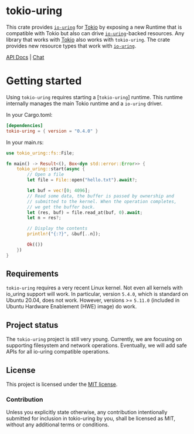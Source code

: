# tokio-uring

This crate provides [`io-uring`] for [Tokio] by exposing a new Runtime that is
compatible with Tokio but also can drive [`io-uring`]-backed resources. Any
library that works with [Tokio] also works with `tokio-uring`. The crate
provides new resource types that work with [`io-uring`].

[`io-uring`]: https://unixism.net/loti/
[Tokio]: https://github.com/tokio-rs/tokio
[`fs::File`]: https://docs.rs/tokio-uring/latest/tokio_uring/fs/struct.File.html

[API Docs](https://docs.rs/tokio-uring/latest/tokio_uring) |
[Chat](https://discord.gg/tokio)

# Getting started

Using `tokio-uring` requires starting a [`tokio-uring`] runtime. This
runtime internally manages the main Tokio runtime and a `io-uring` driver.

In your Cargo.toml:
```toml
[dependencies]
tokio-uring = { version = "0.4.0" }
```
In your main.rs:
```rust
use tokio_uring::fs::File;

fn main() -> Result<(), Box<dyn std::error::Error>> {
    tokio_uring::start(async {
        // Open a file
        let file = File::open("hello.txt").await?;

        let buf = vec![0; 4096];
        // Read some data, the buffer is passed by ownership and
        // submitted to the kernel. When the operation completes,
        // we get the buffer back.
        let (res, buf) = file.read_at(buf, 0).await;
        let n = res?;

        // Display the contents
        println!("{:?}", &buf[..n]);

        Ok(())
    })
}
```
## Requirements
`tokio-uring` requires a very recent Linux kernel. Not even all kernels with io_uring support will work.
In particular, version `5.4.0`, which is standard on Ubuntu 20.04, does not work. However, versions >= `5.11.0` (included in Ubuntu Hardware Enablement (HWE) image) do work.
 
## Project status

The `tokio-uring` project is still very young. Currently, we are focusing on
supporting filesystem and network operations. Eventually, we will add safe APIs for all
io-uring compatible operations.

## License

This project is licensed under the [MIT license].

[MIT license]: LICENSE

### Contribution

Unless you explicitly state otherwise, any contribution intentionally submitted
for inclusion in tokio-uring by you, shall be licensed as MIT, without any
additional terms or conditions.
